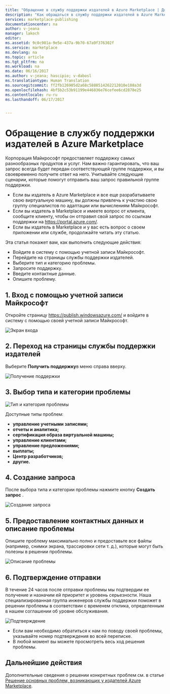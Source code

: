 ```yaml
---
title: "Обращение в службу поддержки издателей в Azure Marketplace | Документация Майкрософт"
description: "Как обращаться в службу поддержки издателей в Azure Marketplace и отправлять запросы."
services: marketplace-publishing
documentationcenter: na
author: v-jeana
manager: lakoch
editor: 
ms.assetid: 9c0c981a-9e5e-437a-9b70-67a9f376302f
ms.service: marketplace
ms.devlang: na
ms.topic: article
ms.tgt_pltfrm: na
ms.workload: na
ms.date: 06/16/2017
ms.author: v-jeana; hascipio; v-dabosl
ms.translationtype: Human Translation
ms.sourcegitcommit: ff2fb126905d2a68c5888514262212010e108a3d
ms.openlocfilehash: 4bf5b2c53b91199e446836e76cefee6cd2878e25
ms.contentlocale: ru-ru
ms.lasthandoff: 06/17/2017


---
```

<a id="accessing-publisher-support-for-the-azure-marketplace" class="xliff"></a>

# Обращение в службу поддержки издателей в Azure Marketplace
Корпорация Майкрософт предоставляет поддержку самых разнообразных продуктов и услуг. Нам важно гарантировать, что ваш запрос всегда будет передан соответствующей группе поддержки, и вы своевременно получите ответ на него. Учитывайте следующие сценарии, которые помогут отправить ваш запрос правильной группе поддержки.

* Если вы издатель в Azure Marketplace и все еще разрабатываете свою виртуальную машину, вы должны привлечь к участию свою группу специалистов по адаптации или вычислениям Майкрософт.
* Если вы издатель в Marketplace и имеете вопрос от клиента, сообщите клиенту, чтобы он отправил свой запрос по ссылкам поддержки на https://portal.azure.com/.
* Если вы издатель в Marketplace и у вас есть вопрос о своем приложении или службе, продолжайте читать эту статью.

Эта статья покажет вам, как выполнить следующие действия:

* Войдите в систему с помощью учетной записи Майкрософт.
* Перейдите на страницы службы поддержки издателей.
* Выберите тип и категорию проблемы.
* Запросите поддержку.
* Введите контактные данные.
* Опишите проблему.

<a id="1-sign-in-to-your-microsoft-account" class="xliff"></a>

## 1. Вход с помощью учетной записи Майкрософт
Откройте страницу https://publish.windowsazure.com/ и войдите в систему с помощью своей учетной записи Майкрософт.

  ![Экран входа][1]

<a id="2-navigate-to-the-publisher-support-pages" class="xliff"></a>

## 2. Переход на страницы службы поддержки издателей
Выберите **Получить поддержку**в меню справа вверху.

  ![Получение поддержки][2]

<a id="3-select-the-problem-type-and-category" class="xliff"></a>

## 3. Выбор типа и категории проблемы
![Тип и категория проблемы][3]

Доступные типы проблем:

* **управление учетными записями;**
* **отчеты и аналитика;**
* **сертификация образа виртуальной машины;**
* **управление клиентами;**
* **управление предложениями;**
* **выплаты;**
* **Центр разработчиков;**
* **другие.**

<a id="4-request-support" class="xliff"></a>

## 4. Создание запроса
После выбора типа и категории проблемы нажмите кнопку **Создать запрос** .

![Создание запроса][4]

<a id="5-provide-contact-information-and-describe-the-problem" class="xliff"></a>

## 5. Предоставление контактных данных и описание проблемы
Опишите проблему максимально полно и предоставьте все файлы (например, снимки экрана, трассировки сети т. д.), которые могут быть полезны в решении проблемы.

![Описание проблемы][5]

<a id="6-submission-confirmation" class="xliff"></a>

## 6. Подтверждение отправки
В течение 24 часов после отправки проблемы мы подтвердим ее получение и назначим ей приоритет и уровень серьезности. Наша специализированная группа инженеров службы поддержки поможет в решении проблемы в соответствии с временем отклика, определенным в нашем соглашении об уровне обслуживания.

![Подтверждение][6]

* Если вам необходимо обратиться к нам по поводу своей проблемы, указывайте номер подтверждения во всей переписке.
* В любой момент вы можете просмотреть весь ход решения проблемы.

<a id="next-steps" class="xliff"></a>

## Дальнейшие действия
Дополнительные сведения о решении конкретных проблем см. в статье [Решение основных проблем, возникающих у издателей Azure Marketplace](marketplace-publishing-support-common-issues.md).

[1]: ./media/marketplace-publishing-get-publisher-support/step1.png
[2]: ./media/marketplace-publishing-get-publisher-support/step2.png
[3]: ./media/marketplace-publishing-get-publisher-support/step3.png
[4]: ./media/marketplace-publishing-get-publisher-support/step4.png
[5]: ./media/marketplace-publishing-get-publisher-support/step5.png
[6]: ./media/marketplace-publishing-get-publisher-support/step6.png


